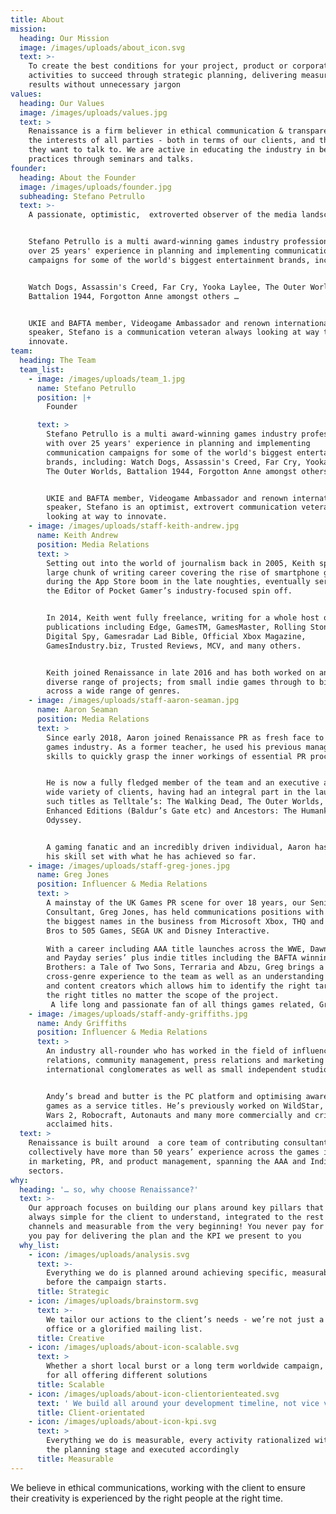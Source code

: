 ```yaml
---
title: About
mission:
  heading: Our Mission
  image: /images/uploads/about_icon.svg
  text: >-
    To create the best conditions for your project, product or corporate
    activities to succeed through strategic planning, delivering measurable
    results without unnecessary jargon
values:
  heading: Our Values
  image: /images/uploads/values.jpg
  text: >
    Renaissance is a firm believer in ethical communication & transparency in
    the interests of all parties - both in terms of our clients, and the media
    they want to talk to. We are active in educating the industry in best
    practices through seminars and talks.
founder:
  heading: About the Founder
  image: /images/uploads/founder.jpg
  subheading: Stefano Petrullo
  text: >-
    A passionate, optimistic,  extroverted observer of the media landscape.


    Stefano Petrullo is a multi award-winning games industry professional with
    over 25 years' experience in planning and implementing communication
    campaigns for some of the world's biggest entertainment brands, including:


    Watch Dogs, Assassin's Creed, Far Cry, Yooka Laylee, The Outer Worlds,
    Battalion 1944, Forgotton Anne amongst others …


    UKIE and BAFTA member, Videogame Ambassador and renown international
    speaker, Stefano is a communication veteran always looking at way to
    innovate.
team:
  heading: The Team
  team_list:
    - image: /images/uploads/team_1.jpg
      name: Stefano Petrullo
      position: |+
        Founder

      text: >
        Stefano Petrullo is a multi award-winning games industry professional
        with over 25 years' experience in planning and implementing
        communication campaigns for some of the world's biggest entertainment
        brands, including: Watch Dogs, Assassin's Creed, Far Cry, Yooka Laylee,
        The Outer Worlds, Battalion 1944, Forgotton Anne amongst others …


        UKIE and BAFTA member, Videogame Ambassador and renown international
        speaker, Stefano is an optimist, extrovert communication veteran always
        looking at way to innovate.
    - image: /images/uploads/staff-keith-andrew.jpg
      name: Keith Andrew
      position: Media Relations
      text: >
        Setting out into the world of journalism back in 2005, Keith spent a
        large chunk of writing career covering the rise of smartphone games
        during the App Store boom in the late noughties, eventually serving as
        the Editor of Pocket Gamer’s industry-focused spin off.


        In 2014, Keith went fully freelance, writing for a whole host of
        publications including Edge, GamesTM, GamesMaster, Rolling Stone,
        Digital Spy, Gamesradar Lad Bible, Official Xbox Magazine,
        GamesIndustry.biz, Trusted Reviews, MCV, and many others. 


        Keith joined Renaissance in late 2016 and has both worked on and led a
        diverse range of projects; from small indie games through to big IP
        across a wide range of genres.
    - image: /images/uploads/staff-aaron-seaman.jpg
      name: Aaron Seaman
      position: Media Relations
      text: >
        Since early 2018, Aaron joined Renaissance PR as fresh face to the UK
        games industry. As a former teacher, he used his previous management
        skills to quickly grasp the inner workings of essential PR processes.


        He is now a fully fledged member of the team and an executive across a
        wide variety of clients, having had an integral part in the launches of
        such titles as Telltale’s: The Walking Dead, The Outer Worlds, Beamdog’s
        Enhanced Editions (Baldur’s Gate etc) and Ancestors: The Humankind
        Odyssey.


        A gaming fanatic and an incredibly driven individual, Aaron has proven
        his skill set with what he has achieved so far.
    - image: /images/uploads/staff-greg-jones.jpg
      name: Greg Jones
      position: Influencer & Media Relations
      text: >
        A mainstay of the UK Games PR scene for over 18 years, our Senior
        Consultant, Greg Jones, has held communications positions with some of
        the biggest names in the business from Microsoft Xbox, THQ and Warner
        Bros to 505 Games, SEGA UK and Disney Interactive.

        With a career including AAA title launches across the WWE, Dawn of War
        and Payday series’ plus indie titles including the BAFTA winning
        Brothers: a Tale of Two Sons, Terraria and Abzu, Greg brings a wealth of
        cross-genre experience to the team as well as an understanding of media
        and content creators which allows him to identify the right targets, for
        the right titles no matter the scope of the project.
         A life long and passionate fan of all things games related, Greg has been a part of the Renaissance team since early 2018.
    - image: /images/uploads/staff-andy-griffiths.jpg
      name: Andy Griffiths
      position: Influencer & Media Relations
      text: >
        An industry all-rounder who has worked in the field of influencer
        relations, community management, press relations and marketing for big
        international conglomerates as well as small independent studios. 


        Andy’s bread and butter is the PC platform and optimising awareness for
        games as a service titles. He’s previously worked on WildStar, Guild
        Wars 2, Robocraft, Autonauts and many more commercially and critically
        acclaimed hits.
  text: >
    Renaissance is built around  a core team of contributing consultants who
    collectively have more than 50 years’ experience across the games industry;
    in marketing, PR, and product management, spanning the AAA and Indie
    sectors.
why:
  heading: '… so, why choose Renaissance?'
  text: >-
    Our approach focuses on building our plans around key pillars that are
    always simple for the client to understand, integrated to the rest of the
    channels and measurable from the very beginning! You never pay for our time,
    you pay for delivering the plan and the KPI we present to you
  why_list:
    - icon: /images/uploads/analysis.svg
      text: >-
        Everything we do is planned around achieving specific, measurable goals
        before the campaign starts. 
      title: Strategic
    - icon: /images/uploads/brainstorm.svg
      text: >-
        We tailor our actions to the client’s needs - we’re not just a press
        office or a glorified mailing list.
      title: Creative
    - icon: /images/uploads/about-icon-scalable.svg
      text: >
        Whether a short local burst or a long term worldwide campaign, we cater
        for all offering different solutions
      title: Scalable
    - icon: /images/uploads/about-icon-clientorienteated.svg
      text: ' We build all around your development timeline, not vice versa!'
      title: Client-orientated
    - icon: /images/uploads/about-icon-kpi.svg
      text: >
        Everything we do is measurable, every activity rationalized with you at
        the planning stage and executed accordingly
      title: Measurable
---
```

We believe in ethical communications, working with the client to ensure their creativity is experienced by the right people at the right time.
